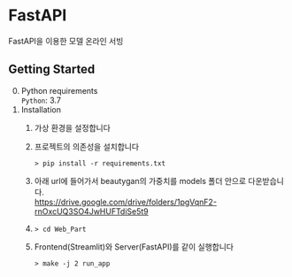 # FastAPI
FastAPI을 이용한 모델 온라인 서빙 

## Getting Started
0. Python requirements  
   `Python`: 3.7  
1. Installation
   1. 가상 환경을 설정합니다
     
   2. 프로젝트의 의존성을 설치합니다
        ```shell
        > pip install -r requirements.txt 
        ```
   3. 아래 url에 들어가서 beautygan의 가중치를 models 폴더 안으로 다운받습니다.  
      https://drive.google.com/drive/folders/1pgVqnF2-rnOxcUQ3SO4JwHUFTdiSe5t9

   4. ```shell
      > cd Web_Part
      ``` 

   5. Frontend(Streamlit)와 Server(FastAPI)를 같이 실행합니다
      ```shell
      > make -j 2 run_app
      ```

